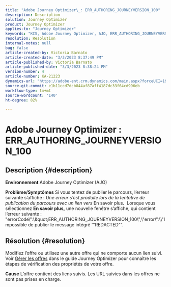 ```yaml
---
title: "Adobe Journey Optimizer\_: ERR_AUTHORING_JOURNEYVERSION_100"
description: Description
solution: Journey Optimizer
product: Journey Optimizer
applies-to: "Journey Optimizer"
keywords: "KCS, Adobe Journey Optimizer, AJO, ERR_AUTHORING_JOURNEYVERSION_100, parcours de publication"
resolution: Resolution
internal-notes: null
bug: false
article-created-by: Victoria Barnato
article-created-date: "3/3/2023 8:37:49 PM"
article-published-by: Victoria Barnato
article-published-date: "3/3/2023 8:38:24 PM"
version-number: 4
article-number: KA-21223
dynamics-url: "https://adobe-ent.crm.dynamics.com/main.aspx?forceUCI=1&pagetype=entityrecord&etn=knowledgearticle&id=9098cd3d-03ba-ed11-83fe-6045bd0065b6"
source-git-commit: e1b11ccd7dcb844af87aff4187dc33f64cd996eb
workflow-type: tm+mt
source-wordcount: '140'
ht-degree: 82%

---
```


# Adobe Journey Optimizer : ERR_AUTHORING_JOURNEYVERSION_100

## Description {#description}

<b>Environnement</b>
Adobe Journey Optimizer (AJO)


<b>Problème/Symptômes</b>
Si vous tentez de publier le parcours, l’erreur suivante s’affiche : *Une erreur s’est produite lors de la tentative de publication du parcours avec un lien vers* En savoir plus<b>.</b>  Lorsque vous sélectionnez <b>En savoir plus,</b> une nouvelle fenêtre s’affiche, qui contient l’erreur suivante : &quot;errorCode\\&quot;:\\\&quot;ERR_AUTHORING_JOURNEYVERSION_100\\&quot;,\\&quot;error\\&quot;:\\\\&quot;Impossible de publier le message intégré &#39;&quot;REDACTED&quot;&#39;.

## Résolution {#resolution}


Modifiez l’offre ou utilisez une autre offre qui ne comporte aucun lien suivi. Voir [Gérer les offres](https://experienceleague.adobe.com/docs/journey-optimizer/using/offer-decisioning/managing-offers-in-the-offer-library/configure-offers/creating-personalized-offers.html?lang=fr#offer-list) dans le guide Journey Optimizer pour connaître les étapes de vérification des propriétés de votre offre.


<b>Cause</b>
L’offre contient des liens suivis. Les URL suivies dans les offres ne sont pas prises en charge.
